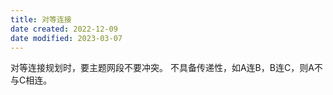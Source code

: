 ```yaml
---
title: 对等连接
date created: 2022-12-09
date modified: 2023-03-07
---
```


对等连接规划时，要主题网段不要冲突。
不具备传递性，如A连B，B连C，则A不与C相连。
